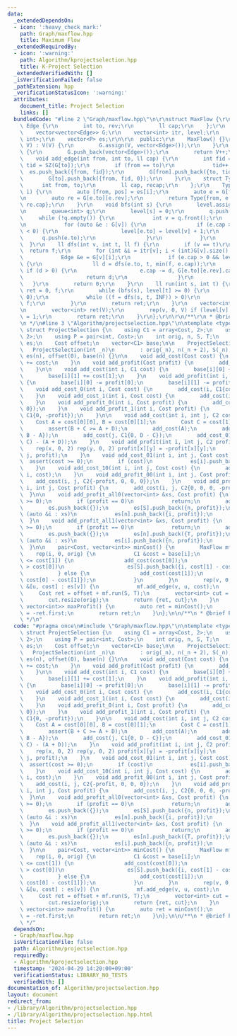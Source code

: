 ```yaml
---
data:
  _extendedDependsOn:
  - icon: ':heavy_check_mark:'
    path: Graph/maxflow.hpp
    title: Maximum Flow
  _extendedRequiredBy:
  - icon: ':warning:'
    path: Algorithm/kprojectselection.hpp
    title: K-Project Selection
  _extendedVerifiedWith: []
  _isVerificationFailed: false
  _pathExtension: hpp
  _verificationStatusIcon: ':warning:'
  attributes:
    document_title: Project Selection
    links: []
  bundledCode: "#line 2 \"Graph/maxflow.hpp\"\n\r\nstruct MaxFlow {\r\n    struct\
    \ Edge {\r\n        int to, rev;\r\n        ll cap;\r\n    };\r\n    int V;\r\n\
    \    vector<vector<Edge>> G;\r\n    vector<int> itr, level;\r\n    using P = pair<int,\
    \ int>;\r\n    vector<P> es;\r\n\r\n  public:\r\n    MaxFlow() {}\r\n    MaxFlow(int\
    \ V) : V(V) {\r\n        G.assign(V, vector<Edge>());\r\n    }\r\n    int add_vertex()\
    \ {\r\n        G.push_back(vector<Edge>());\r\n        return V++;\r\n    }\r\n\
    \    void add_edge(int from, int to, ll cap) {\r\n        int fid = SZ(G[from]),\
    \ tid = SZ(G[to]);\r\n        if (from == to)\r\n            tid++;\r\n      \
    \  es.push_back({from, fid});\r\n        G[from].push_back({to, tid, cap});\r\n\
    \        G[to].push_back({from, fid, 0});\r\n    }\r\n    struct Type {\r\n  \
    \      int from, to;\r\n        ll cap, recap;\r\n    };\r\n    Type get_edge(int\
    \ i) {\r\n        auto [from, pos] = es[i];\r\n        auto e = G[from][pos];\r\
    \n        auto re = G[e.to][e.rev];\r\n        return Type{from, e.to, e.cap,\
    \ re.cap};\r\n    }\r\n    void bfs(int s) {\r\n        level.assign(V, -1);\r\
    \n        queue<int> q;\r\n        level[s] = 0;\r\n        q.push(s);\r\n   \
    \     while (!q.empty()) {\r\n            int v = q.front();\r\n            q.pop();\r\
    \n            for (auto &e : G[v]) {\r\n                if (e.cap > 0 && level[e.to]\
    \ < 0) {\r\n                    level[e.to] = level[v] + 1;\r\n              \
    \      q.push(e.to);\r\n                }\r\n            }\r\n        }\r\n  \
    \  }\r\n    ll dfs(int v, int t, ll f) {\r\n        if (v == t)\r\n          \
    \  return f;\r\n        for (int &i = itr[v]; i < (int)G[v].size(); i++) {\r\n\
    \            Edge &e = G[v][i];\r\n            if (e.cap > 0 && level[v] < level[e.to])\
    \ {\r\n                ll d = dfs(e.to, t, min(f, e.cap));\r\n               \
    \ if (d > 0) {\r\n                    e.cap -= d, G[e.to][e.rev].cap += d;\r\n\
    \                    return d;\r\n                }\r\n            }\r\n     \
    \   }\r\n        return 0;\r\n    }\r\n    ll run(int s, int t) {\r\n        ll\
    \ ret = 0, f;\r\n        while (bfs(s), level[t] >= 0) {\r\n            itr.assign(V,\
    \ 0);\r\n            while ((f = dfs(s, t, INF)) > 0)\r\n                ret +=\
    \ f;\r\n        }\r\n        return ret;\r\n    }\r\n    vector<int> cut() {\r\
    \n        vector<int> ret(V);\r\n        rep(v, 0, V) if (level[v] < 0) ret[v]\
    \ = 1;\r\n        return ret;\r\n    }\r\n};\r\n\r\n/**\r\n * @brief Maximum Flow\r\
    \n */\n#line 3 \"Algorithm/projectselection.hpp\"\n\ntemplate <typename Cost>\
    \ struct ProjectSelection {\n    using C1 = array<Cost, 2>;\n    using C2 = array<C1,\
    \ 2>;\n    using P = pair<int, Cost>;\n    int orig, n, S, T;\n    vector<vector<P>>\
    \ es;\n    Cost offset;\n    vector<C1> base;\n\n    ProjectSelection() {}\n \
    \   ProjectSelection(int _n)\n        : orig(_n), n(_n + 2), S(_n), T(_n + 1),\
    \ es(n), offset(0), base(n) {}\n\n    void add_cost(Cost cost) {\n        offset\
    \ += cost;\n    }\n    void add_profit(Cost profit) {\n        add_cost(-profit);\n\
    \    }\n\n    void add_cost(int i, C1 cost) {\n        base[i][0] += cost[0];\n\
    \        base[i][1] += cost[1];\n    }\n    void add_profit(int i, C1 profit)\
    \ {\n        base[i][0] -= profit[0];\n        base[i][1] -= profit[1];\n    }\n\
    \    void add_cost_0(int i, Cost cost) {\n        add_cost(i, C1{cost, 0});\n\
    \    }\n    void add_cost_1(int i, Cost cost) {\n        add_cost(i, C1{0, cost});\n\
    \    }\n    void add_profit_0(int i, Cost profit) {\n        add_cost(i, C1{-profit,\
    \ 0});\n    }\n    void add_profit_1(int i, Cost profit) {\n        add_cost(i,\
    \ C1{0, -profit});\n    }\n\n    void add_cost(int i, int j, C2 cost) {\n    \
    \    Cost A = cost[0][0], B = cost[0][1];\n        Cost C = cost[1][0], D = cost[1][1];\n\
    \        assert(B + C >= A + D);\n        add_cost(A);\n        add_cost(i, C1{0,\
    \ B - A});\n        add_cost(j, C1{0, D - C});\n        add_cost_01(i, j, (B +\
    \ C) - (A + D));\n    }\n    void add_profit(int i, int j, C2 profit) {\n    \
    \    rep(x, 0, 2) rep(y, 0, 2) profit[x][y] = -profit[x][y];\n        add_cost(i,\
    \ j, profit);\n    }\n    void add_cost_01(int i, int j, Cost cost) {\n      \
    \  assert(cost >= 0);\n        if (cost)\n            es[i].push_back({j, cost});\n\
    \    }\n    void add_cost_10(int i, int j, Cost cost) {\n        add_cost_01(j,\
    \ i, cost);\n    }\n    void add_profit_00(int i, int j, Cost profit) {\n    \
    \    add_cost(i, j, C2{-profit, 0, 0, 0});\n    }\n    void add_profit_11(int\
    \ i, int j, Cost profit) {\n        add_cost(i, j, C2{0, 0, 0, -profit});\n  \
    \  }\n\n    void add_profit_all0(vector<int> &xs, Cost profit) {\n        assert(profit\
    \ >= 0);\n        if (profit == 0)\n            return;\n        add_profit(profit);\n\
    \        es.push_back({});\n        es[S].push_back({n, profit});\n        for\
    \ (auto &i : xs)\n            es[n].push_back({i, profit});\n        n++;\n  \
    \  }\n    void add_profit_all1(vector<int> &xs, Cost profit) {\n        assert(profit\
    \ >= 0);\n        if (profit == 0)\n            return;\n        add_profit(profit);\n\
    \        es.push_back({});\n        es[n].push_back({T, profit});\n        for\
    \ (auto &i : xs)\n            es[i].push_back({n, profit});\n        n++;\n  \
    \  }\n\n    pair<Cost, vector<int>> minCost() {\n        MaxFlow mf(n);\n    \
    \    rep(i, 0, orig) {\n            C1 &cost = base[i];\n            if (cost[0]\
    \ <= cost[1]) {\n                add_cost(cost[0]);\n                if (cost[1]\
    \ > cost[0])\n                    es[S].push_back({i, cost[1] - cost[0]});\n \
    \           } else {\n                add_cost(cost[1]);\n                es[i].push_back({T,\
    \ cost[0] - cost[1]});\n            }\n        }\n        rep(v, 0, n) for (auto\
    \ &[u, cost] : es[v]) {\n            mf.add_edge(v, u, cost);\n        }\n   \
    \     Cost ret = offset + mf.run(S, T);\n        vector<int> cut = mf.cut();\n\
    \        cut.resize(orig);\n        return {ret, cut};\n    }\n    pair<Cost,\
    \ vector<int>> maxProfit() {\n        auto ret = minCost();\n        ret.first\
    \ = -ret.first;\n        return ret;\n    }\n};\n\n/**\n * @brief Project Selection\n\
    \ */\n"
  code: "#pragma once\n#include \"Graph/maxflow.hpp\"\n\ntemplate <typename Cost>\
    \ struct ProjectSelection {\n    using C1 = array<Cost, 2>;\n    using C2 = array<C1,\
    \ 2>;\n    using P = pair<int, Cost>;\n    int orig, n, S, T;\n    vector<vector<P>>\
    \ es;\n    Cost offset;\n    vector<C1> base;\n\n    ProjectSelection() {}\n \
    \   ProjectSelection(int _n)\n        : orig(_n), n(_n + 2), S(_n), T(_n + 1),\
    \ es(n), offset(0), base(n) {}\n\n    void add_cost(Cost cost) {\n        offset\
    \ += cost;\n    }\n    void add_profit(Cost profit) {\n        add_cost(-profit);\n\
    \    }\n\n    void add_cost(int i, C1 cost) {\n        base[i][0] += cost[0];\n\
    \        base[i][1] += cost[1];\n    }\n    void add_profit(int i, C1 profit)\
    \ {\n        base[i][0] -= profit[0];\n        base[i][1] -= profit[1];\n    }\n\
    \    void add_cost_0(int i, Cost cost) {\n        add_cost(i, C1{cost, 0});\n\
    \    }\n    void add_cost_1(int i, Cost cost) {\n        add_cost(i, C1{0, cost});\n\
    \    }\n    void add_profit_0(int i, Cost profit) {\n        add_cost(i, C1{-profit,\
    \ 0});\n    }\n    void add_profit_1(int i, Cost profit) {\n        add_cost(i,\
    \ C1{0, -profit});\n    }\n\n    void add_cost(int i, int j, C2 cost) {\n    \
    \    Cost A = cost[0][0], B = cost[0][1];\n        Cost C = cost[1][0], D = cost[1][1];\n\
    \        assert(B + C >= A + D);\n        add_cost(A);\n        add_cost(i, C1{0,\
    \ B - A});\n        add_cost(j, C1{0, D - C});\n        add_cost_01(i, j, (B +\
    \ C) - (A + D));\n    }\n    void add_profit(int i, int j, C2 profit) {\n    \
    \    rep(x, 0, 2) rep(y, 0, 2) profit[x][y] = -profit[x][y];\n        add_cost(i,\
    \ j, profit);\n    }\n    void add_cost_01(int i, int j, Cost cost) {\n      \
    \  assert(cost >= 0);\n        if (cost)\n            es[i].push_back({j, cost});\n\
    \    }\n    void add_cost_10(int i, int j, Cost cost) {\n        add_cost_01(j,\
    \ i, cost);\n    }\n    void add_profit_00(int i, int j, Cost profit) {\n    \
    \    add_cost(i, j, C2{-profit, 0, 0, 0});\n    }\n    void add_profit_11(int\
    \ i, int j, Cost profit) {\n        add_cost(i, j, C2{0, 0, 0, -profit});\n  \
    \  }\n\n    void add_profit_all0(vector<int> &xs, Cost profit) {\n        assert(profit\
    \ >= 0);\n        if (profit == 0)\n            return;\n        add_profit(profit);\n\
    \        es.push_back({});\n        es[S].push_back({n, profit});\n        for\
    \ (auto &i : xs)\n            es[n].push_back({i, profit});\n        n++;\n  \
    \  }\n    void add_profit_all1(vector<int> &xs, Cost profit) {\n        assert(profit\
    \ >= 0);\n        if (profit == 0)\n            return;\n        add_profit(profit);\n\
    \        es.push_back({});\n        es[n].push_back({T, profit});\n        for\
    \ (auto &i : xs)\n            es[i].push_back({n, profit});\n        n++;\n  \
    \  }\n\n    pair<Cost, vector<int>> minCost() {\n        MaxFlow mf(n);\n    \
    \    rep(i, 0, orig) {\n            C1 &cost = base[i];\n            if (cost[0]\
    \ <= cost[1]) {\n                add_cost(cost[0]);\n                if (cost[1]\
    \ > cost[0])\n                    es[S].push_back({i, cost[1] - cost[0]});\n \
    \           } else {\n                add_cost(cost[1]);\n                es[i].push_back({T,\
    \ cost[0] - cost[1]});\n            }\n        }\n        rep(v, 0, n) for (auto\
    \ &[u, cost] : es[v]) {\n            mf.add_edge(v, u, cost);\n        }\n   \
    \     Cost ret = offset + mf.run(S, T);\n        vector<int> cut = mf.cut();\n\
    \        cut.resize(orig);\n        return {ret, cut};\n    }\n    pair<Cost,\
    \ vector<int>> maxProfit() {\n        auto ret = minCost();\n        ret.first\
    \ = -ret.first;\n        return ret;\n    }\n};\n\n/**\n * @brief Project Selection\n\
    \ */"
  dependsOn:
  - Graph/maxflow.hpp
  isVerificationFile: false
  path: Algorithm/projectselection.hpp
  requiredBy:
  - Algorithm/kprojectselection.hpp
  timestamp: '2024-04-29 14:20:00+09:00'
  verificationStatus: LIBRARY_NO_TESTS
  verifiedWith: []
documentation_of: Algorithm/projectselection.hpp
layout: document
redirect_from:
- /library/Algorithm/projectselection.hpp
- /library/Algorithm/projectselection.hpp.html
title: Project Selection
---
```

